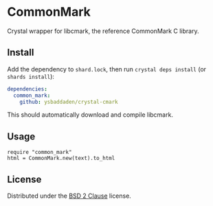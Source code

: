 # CommonMark

Crystal wrapper for libcmark, the reference CommonMark C library.

## Install

Add the dependency to `shard.lock`, then run `crystal deps install`
(or `shards install`):

```yaml
dependencies:
  common_mark:
    github: ysbaddaden/crystal-cmark
```

This should automatically download and compile libcmark.

## Usage

```crystal
require "common_mark"
html = CommonMark.new(text).to_html
```

## License

Distributed under the [BSD 2 Clause](http://opensource.org/licenses/BSD-2-Clause) license.

